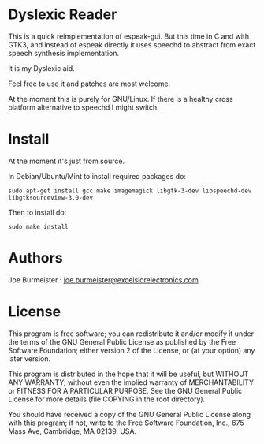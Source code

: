 Dyslexic Reader
===============

This is a quick reimplementation of espeak-gui.
But this time in C and with GTK3, and instead of espeak directly it uses
speechd to abstract from exact speech synthesis implementation.

It is my Dyslexic aid.

Feel free to use it and patches are most welcome.

At the moment this is purely for GNU/Linux. If there is a healthy cross
platform alternative to speechd I might switch.


Install
=======

At the moment it's just from source.

In Debian/Ubuntu/Mint to install required packages do:

    sudo apt-get install gcc make imagemagick libgtk-3-dev libspeechd-dev libgtksourceview-3.0-dev

Then to install do:

    sudo make install


Authors
=======

Joe Burmeister : joe.burmeister@excelsiorelectronics.com


License
=======

This program is free software; you can redistribute it and/or modify it under
the terms of the GNU General Public License as published by the Free Software
Foundation; either version 2 of the License, or (at your option) any later
version.

This program is distributed in the hope that it will be useful, but WITHOUT ANY
WARRANTY; without even the implied warranty of MERCHANTABILITY or FITNESS FOR A
PARTICULAR PURPOSE.  See the GNU General Public License for more details (file
COPYING in the root directory).

You should have received a copy of the GNU General Public License along with
this program; if not, write to the Free Software Foundation, Inc., 675 Mass
Ave, Cambridge, MA 02139, USA.
